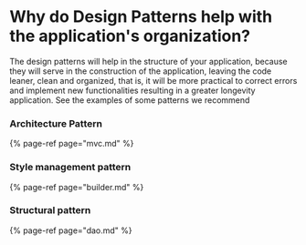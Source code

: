 # Why do Design Patterns help with the application's organization?

The design patterns will help in the structure of your application, because they will serve in the construction of the application, leaving the code leaner, clean and organized, that is, it will be more practical to correct errors and implement new functionalities resulting in a greater longevity application. See the examples of some patterns we recommend

### Architecture Pattern

{% page-ref page="mvc.md" %}

### Style management pattern

{% page-ref page="builder.md" %}

### Structural pattern

{% page-ref page="dao.md" %}

